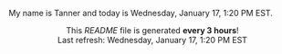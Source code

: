 My name is Tanner and today is Wednesday, January 17, 1:20 PM EST.

<p align="center">This <i>README</i> file is generated <b>every 3 hours</b>!</br>Last refresh: Wednesday, January 17, 1:20 PM EST<br /></p>
